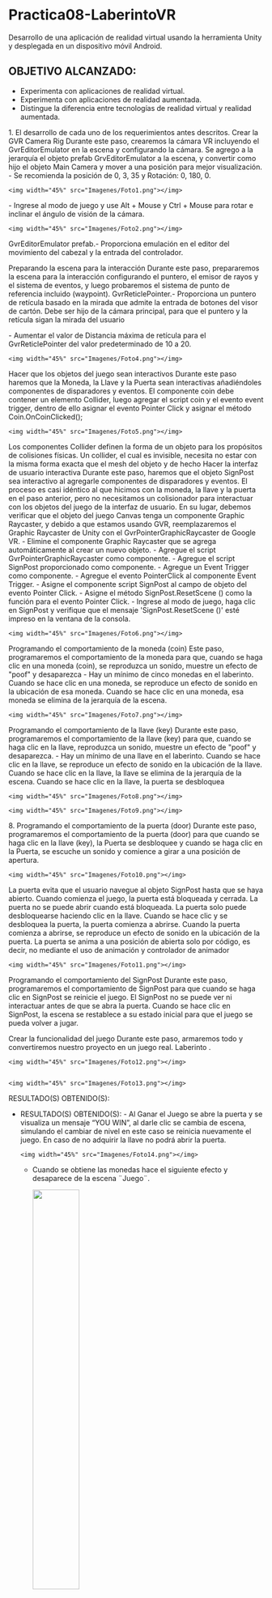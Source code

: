 ﻿ # Practica08-LaberintoVR


 Desarrollo de una aplicación de realidad virtual usando la herramienta Unity y desplegada en un dispositivo móvil Android.

<h2>OBJETIVO ALCANZADO:</h2>
 <ul>
  <li>Experimenta con aplicaciones de realidad virtual.</li>
  <li>Experimenta con aplicaciones de realidad aumentada.</li>
  <li>Distingue la diferencia entre tecnologías de realidad virtual y realidad aumentada.</li>
 </ul>

 

 <p>1.	El desarrollo de cada uno de los requerimientos antes descritos.
Crear la GVR Camera Rig
Durante este paso, crearemos la cámara VR incluyendo el GvrEditorEmulator en la escena y configurando la cámara. 
Se agrego a la jerarquía el objeto prefab GrvEditorEmulator a la escena, y convertir como hijo el objeto Main Camera y mover a una posición para mejor visualización.
-	Se recomienda la posición de 0, 3, 35 y Rotación: 0, 180, 0.
</p>

	<img width="45%" src="Imagenes/Foto1.png"></img>

	

 <p>-	Ingrese al modo de juego y use Alt + Mouse y Ctrl + Mouse para rotar e inclinar el ángulo de visión de la cámara.</p>

	<img width="45%" src="Imagenes/Foto2.png"></img>

<p>GvrEditorEmulator prefab.- Proporciona emulación en el editor del movimiento del cabezal y la entrada del controlador.

Preparando la escena para la interacción
Durante este paso, prepararemos la escena para la interacción configurando el puntero, el emisor de rayos y el sistema de eventos, y luego probaremos el sistema de punto de referencia incluido (waypoint).
GvrReticlePointer.- Proporciona un puntero de retícula basado en la mirada que admite la entrada de botones del visor de cartón. Debe ser hijo de la cámara principal, para que el puntero y la retícula sigan la mirada del usuario
</p>

 <p>	-	Aumentar el valor de Distancia máxima de retícula para el GvrReticlePointer del valor predeterminado de 10 a 20.</p>

	<img width="45%" src="Imagenes/Foto4.png"></img>

 <p>Hacer que los objetos del juego sean interactivos
Durante este paso haremos que la Moneda, la Llave y la Puerta sean interactivas añadiéndoles componentes de disparadores y eventos.
El componente coin debe contener un elemento Collider, luego agregar el script coin y el evento event trigger, dentro de ello asignar el evento Pointer Click y asignar el método Coin.OnCoinClicked(); 
</p>
	
	<img width="45%" src="Imagenes/Foto5.png"></img>

 <p>Los componentes Collider definen la forma de un objeto para los propósitos de colisiones físicas. Un collider, el cual es invisible, necesita no estar con la misma forma exacta que el mesh del objeto y de hecho
Hacer la interfaz de usuario interactiva
Durante este paso, haremos que el objeto SignPost sea interactivo al agregarle componentes de disparadores y eventos. El proceso es casi idéntico al que hicimos con la moneda, la llave y la puerta en el paso anterior, pero no necesitamos un colisionador para interactuar con los objetos del juego de la interfaz de usuario. En su lugar, debemos verificar que el objeto del juego Canvas tenga un componente Graphic Raycaster, y debido a que estamos usando GVR, reemplazaremos el Graphic Raycaster de Unity con el GvrPointerGraphicRaycaster de Google VR.
-	Elimine el componente Graphic Raycaster que se agrega automáticamente al crear un nuevo objeto.
-	Agregue el script GvrPointerGraphicRaycaster como componente.
-	Agregue el script SignPost proporcionado como componente. 
-	Agregue un Event Trigger como componente. 
-	Agregue el evento PointerClick al componente Event Trigger. 
-	Asigne el componente script SignPost al campo de objeto del evento Pointer Click. 
-	Asigne el método SignPost.ResetScene () como la función para el evento Pointer Click. 
-	Ingrese al modo de juego, haga clic en SignPost y verifique que el mensaje 'SignPost.ResetScene ()' esté impreso en la ventana de la consola.
</p>

	<img width="45%" src="Imagenes/Foto6.png"></img>

 <p> Programando el comportamiento de la moneda (coin)
Este paso, programaremos el comportamiento de la moneda para que, cuando se haga clic en una moneda (coin), se reproduzca un sonido, muestre un efecto de "poof" y desaparezca
-	Hay un mínimo de cinco monedas en el laberinto. Cuando se hace clic en una moneda, se reproduce un efecto de sonido en la ubicación de esa moneda. Cuando se hace clic en una moneda, esa moneda se elimina de la jerarquía de la escena.

 </p>

	<img width="45%" src="Imagenes/Foto7.png"></img>
 
 <p>Programando el comportamiento de la llave (key) 
Durante este paso, programaremos el comportamiento de la llave (key) para que, cuando se haga clic en la llave, reproduzca un sonido, muestre un efecto de "poof" y desaparezca.
-	Hay un mínimo de una llave en el laberinto. Cuando se hace clic en la llave, se reproduce un efecto de sonido en la ubicación de la llave. Cuando se hace clic en la llave, la llave se elimina de la jerarquía de la escena. Cuando se hace clic en la llave, la puerta se desbloquea
 </p>

	<img width="45%" src="Imagenes/Foto8.png"></img>

 	<img width="45%" src="Imagenes/Foto9.png"></img>

 <p>8.	Programando el comportamiento de la puerta (door)
Durante este paso, programaremos el comportamiento de la puerta (door) para que cuando se haga clic en la llave (key), la Puerta se desbloquee y cuando se haga clic en la Puerta, se escuche un sonido y comience a girar a una posición de apertura. 
</p>
 
	<img width="45%" src="Imagenes/Foto10.png"></img>

 
 <p>La puerta evita que el usuario navegue al objeto SignPost hasta que se haya abierto. Cuando comienza el juego, la puerta está bloqueada y cerrada. La puerta no se puede abrir cuando está bloqueada. La puerta solo puede desbloquearse haciendo clic en la llave. Cuando se hace clic y se desbloquea la puerta, la puerta comienza a abrirse. Cuando la puerta comienza a abrirse, se reproduce un efecto de sonido en la ubicación de la puerta. La puerta se anima a una posición de abierta solo por código, es decir, no mediante el uso de animación y controlador de animador</p>

	<img width="45%" src="Imagenes/Foto11.png"></img>

<p>Programando el comportamiento del SignPost 
Durante este paso, programaremos el comportamiento de SignPost para que cuando se haga clic en SignPost se reinicie el juego. 
El SignPost no se puede ver ni interactuar antes de que se abra la puerta. Cuando se hace clic en SignPost, la escena se restablece a su estado inicial para que el juego se pueda volver a jugar.</p>


<p>Crear la funcionalidad del juego
Durante este paso, armaremos todo y convertiremos nuestro proyecto en un juego real. 
Laberinto
.</p>

	<img width="45%" src="Imagenes/Foto12.png"></img>


	<img width="45%" src="Imagenes/Foto13.png"></img>

 <p>RESULTADO(S) OBTENIDO(S): </p>
  <ul>
  <li>RESULTADO(S) OBTENIDO(S):
-	Al Ganar el Juego se abre la puerta y se visualiza un mensaje “YOU WIN”, al darle clic se cambia de escena, simulando el cambiar de nivel en este caso se reinicia nuevamente el juego. En caso de no adquirir la llave no podrá abrir la puerta.

	
	<img width="45%" src="Imagenes/Foto14.png"></img>


-	Cuando se obtiene las monedas hace el siguiente efecto y desaparece de la escena ¨Juego¨.
   

	<img width="45%" src="Imagenes/Foto15.png"></img>


</li>
  
 </ul>
 <p>CONCLUSIONES:</p>
  <ul>
  <li>Es importante saber sobre la documentación que existe del Software Unity para la creación de los scripts e implementación de Collider para realizar animaciones dentro de un juego o para el desarrollo interactivo, principalmente unity esta considerado como un motor de videojuegos que no permite a desarrollar el entorno de juegos multiplaforma es decir poder ejecutar el juego en dispositivos como Android.
Es necesario saber tomar en cuenta le jerarquía ya que esta se cataloga los elementos según la importancia de igual manera el inspector que nos permite ver las propiedades de los elementos desarrollados en unity, la escena aquí es donde se realiza el diseño y por así decirlo el prototipado de un videojuego como en este caso el de un Laberinto, en donde pues puede haber divisiones de escenas que se simule el subir de nivel.</li>
 </ul>
 <p>RECOMENDACIONES:</p>
  <ul>
  <li>Se recomienda asistir a las secciones de clases virtuales.</li>
  <li>Ante cualquier duda consultar al docente.</li>
  <li>Revisar documentación del unity para realizar la práctica.</li>
 <li>Se recomienda usar cámara del Google VR para la realidad virtual.</li>
 </ul>
 
